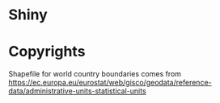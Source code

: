 # Shiny


# Copyrights

Shapefile for world country boundaries comes from https://ec.europa.eu/eurostat/web/gisco/geodata/reference-data/administrative-units-statistical-units

